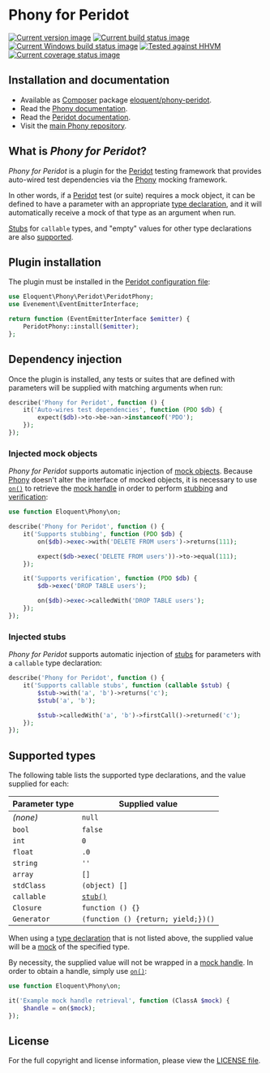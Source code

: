 # Phony for Peridot

[![Current version image][version-image]][current version]
[![Current build status image][build-image]][current build status]
[![Current Windows build status image][windows-build-image]][current windows build status]
[![Tested against HHVM][hhvm-image]][current hhvm build status]
[![Current coverage status image][coverage-image]][current coverage status]

[build-image]: https://img.shields.io/travis/eloquent/phony-peridot/master.svg?style=flat-square "Current build status for the master branch"
[coverage-image]: https://img.shields.io/codecov/c/github/eloquent/phony-peridot/master.svg?style=flat-square "Current test coverage for the master branch"
[current build status]: https://travis-ci.org/eloquent/phony-peridot
[current coverage status]: https://codecov.io/github/eloquent/phony-peridot
[current hhvm build status]: https://travis-ci.org/eloquent/phony-peridot
[current version]: https://packagist.org/packages/eloquent/phony-peridot
[current windows build status]: https://ci.appveyor.com/project/eloquent/phony-peridot
[hhvm-image]: https://img.shields.io/badge/hhvm-tested-brightgreen.svg?style=flat-square "Tested against HHVM"
[version-image]: https://img.shields.io/packagist/v/eloquent/phony-peridot.svg?style=flat-square "This project uses semantic versioning"
[windows-build-image]: https://img.shields.io/appveyor/ci/eloquent/phony-peridot/master.svg?label=windows&style=flat-square "Current Windows build status for the master branch"

## Installation and documentation

- Available as [Composer] package [eloquent/phony-peridot].
- Read the [Phony documentation].
- Read the [Peridot documentation].
- Visit the [main Phony repository].

[composer]: http://getcomposer.org/
[eloquent/phony-peridot]: https://packagist.org/packages/eloquent/phony-peridot
[main phony repository]: https://github.com/eloquent/phony
[peridot documentation]: http://peridot-php.github.io/
[phony documentation]: http://eloquent-software.com/phony/

## What is *Phony for Peridot*?

*Phony for Peridot* is a plugin for the [Peridot] testing framework that
provides auto-wired test dependencies via the [Phony] mocking framework.

In other words, if a [Peridot] test (or suite) requires a mock object, it can be
defined to have a parameter with an appropriate [type declaration], and it will
automatically receive a mock of that type as an argument when run.

[Stubs] for `callable` types, and "empty" values for other type declarations are
also [supported].

## Plugin installation

The plugin must be installed in the [Peridot configuration file]:

```php
use Eloquent\Phony\Peridot\PeridotPhony;
use Evenement\EventEmitterInterface;

return function (EventEmitterInterface $emitter) {
    PeridotPhony::install($emitter);
};
```

## Dependency injection

Once the plugin is installed, any tests or suites that are defined with
parameters will be supplied with matching arguments when run:

```php
describe('Phony for Peridot', function () {
    it('Auto-wires test dependencies', function (PDO $db) {
        expect($db)->to->be->an->instanceof('PDO');
    });
});
```

### Injected mock objects

*Phony for Peridot* supports automatic injection of [mock objects]. Because
[Phony] doesn't alter the interface of mocked objects, it is necessary to use
[`on()`] to retrieve the [mock handle] in order to perform [stubbing] and
[verification]:

```php
use function Eloquent\Phony\on;

describe('Phony for Peridot', function () {
    it('Supports stubbing', function (PDO $db) {
        on($db)->exec->with('DELETE FROM users')->returns(111);

        expect($db->exec('DELETE FROM users'))->to->equal(111);
    });

    it('Supports verification', function (PDO $db) {
        $db->exec('DROP TABLE users');

        on($db)->exec->calledWith('DROP TABLE users');
    });
});
```

### Injected stubs

*Phony for Peridot* supports automatic injection of [stubs] for parameters with
a `callable` type declaration:

```php
describe('Phony for Peridot', function () {
    it('Supports callable stubs', function (callable $stub) {
        $stub->with('a', 'b')->returns('c');
        $stub('a', 'b');

        $stub->calledWith('a', 'b')->firstCall()->returned('c');
    });
});
```

## Supported types

The following table lists the supported type declarations, and the value
supplied for each:

Parameter type | Supplied value
---------------|---------------
*(none)*       | `null`
`bool`         | `false`
`int`          | `0`
`float`        | `.0`
`string`       | `''`
`array`        | `[]`
`stdClass`     | `(object) []`
`callable`     | [`stub()`]
`Closure`      | `function () {}`
`Generator`    | `(function () {return; yield;})()`

When using a [type declaration] that is not listed above, the supplied value
will be a [mock] of the specified type.

By necessity, the supplied value will not be wrapped in a [mock handle]. In
order to obtain a handle, simply use [`on()`]:

```php
use function Eloquent\Phony\on;

it('Example mock handle retrieval', function (ClassA $mock) {
    $handle = on($mock);
});
```

## License

For the full copyright and license information, please view the [LICENSE file].

<!-- References -->

[`on()`]: http://eloquent-software.com/phony/latest/#facade.on
[`stub()`]: http://eloquent-software.com/phony/latest/#facade.stub
[license file]: LICENSE
[mock handle]: http://eloquent-software.com/phony/latest/#mock-handles
[mock objects]: http://eloquent-software.com/phony/latest/#mocks
[mock]: http://eloquent-software.com/phony/latest/#mocks
[peridot configuration file]: http://peridot-php.github.io/plugins.html
[peridot]: http://peridot-php.github.io/
[phony]: http://eloquent-software.com/phony/latest/
[stubbing]: http://eloquent-software.com/phony/latest/#stubs
[stubs]: http://eloquent-software.com/phony/latest/#stubs
[supported]: #supported-types
[type declaration]: http://php.net/functions.arguments#functions.arguments.type-declaration
[verification]: http://eloquent-software.com/phony/latest/#verification
